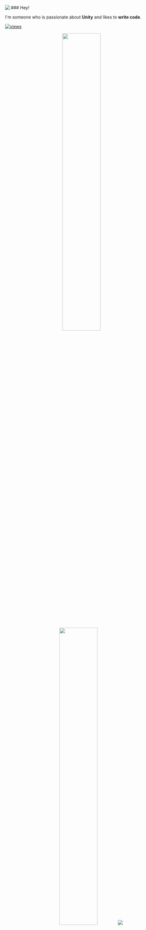 <img align="left" src="https://orhun.dev/img/crow.png">
### Hey!

I'm someone who is passionate about **Unity** and likes to **write code**.

[![views](https://komarev.com/ghpvc/?username=dcavadia&style=flat&color=313131&label=views)](https://github.com/dcavadia)

<p align="center">
  <img height="50%" width="auto" src ="https://github-readme-stats.vercel.app/api?username=dcavadia&show_icons=true&count_private=true&theme=darcula&hide_border=true&hide=issues,contribs&bg_color=00000000">
  <img height="50%" width="auto" src ="https://github-readme-stats.vercel.app/api/top-langs/?username=dcavadia&layout=compact&hide_border=true&theme=darcula&bg_color=00000000&langs_count=6&hide=jupyter%20notebook,tex,css,php&exclude_repo=Pacman-AI">
  <img src ="https://github-readme-streak-stats.herokuapp.com?user=dcavadia&theme=darcula&hide_border=true&background=FFFFFF00">
  <br>
  <br>
</p>
